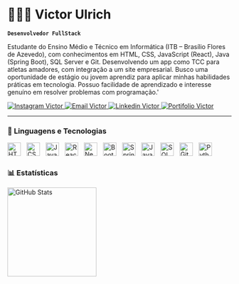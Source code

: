 
# 👩🏻‍💻 Victor Ulrich

**`Desenvolvedor FullStack`**

Estudante do Ensino Médio e Técnico em Informática (ITB –
Brasílio Flores de Azevedo), com conhecimentos em HTML, CSS,
JavaScript (React), Java (Spring Boot), SQL Server e Git.
Desenvolvendo um app como TCC para atletas amadores, com
integração a um site empresarial. Busco uma oportunidade de
estágio ou jovem aprendiz para aplicar minhas habilidades
práticas em tecnologia. Possuo facilidade de aprendizado e
interesse genuíno em resolver problemas com programação.'

<p align="left">
    <a href="https://www.instagram.com/vp.ulrich/">
        <img 
            alt="Instagram Victor" 
            title="Contato via Instagram" 
            src="https://img.shields.io/badge/@vp.ulrcih-E4405F?style=for-the-badge&logo=instagram&logoColor=white"
        />
    </a>
    <a href="mailto:victorulrich07@gmail.com">
        <img 
            alt="Email Victor" 
            title="Contato via Email" 
            src="https://img.shields.io/badge/victorulrich07@gmail.com-D14836?style=for-the-badge&logo=gmail&logoColor=white"
        />
    </a>
    <a href="https://www.linkedin.com/in/victor-silva-199077369/">
        <img 
            alt="Linkedin Victor" 
            title="Contato via Linkedin" 
            src="https://img.shields.io/badge/LinkedIn-0077B5?style=for-the-badge&logo=linkedin&logoColor=white"
        />
    </a> 
    <a href="https://github.com/Dev-Ulrich/Jornada-Ativa-Web">
        <img 
            alt="Portifolio Victor" 
            title="Meu maior trabalho" 
            src="https://img.shields.io/badge/Portifolio-000000?style=for-the-badge&logo=JornadaAtiva&logoColor=white"
        />
    </a>
</p>

---

### 🤖 Linguagens e Tecnologias

<img 
    align="left" 
    alt="HTML"
    title="HTML" 
    width="30px" 
    style="padding-right: 10px;" 
    src="https://cdn.jsdelivr.net/gh/devicons/devicon@latest/icons/html5/html5-original.svg" 
/>
<img 
    align="left" 
    alt="CSS" 
    title="CSS"
    width="30px" 
    style="padding-right: 10px;" 
    src="https://cdn.jsdelivr.net/gh/devicons/devicon@latest/icons/css3/css3-original.svg" 
/>
<img 
    align="left" 
    alt="JavaScript" 
    title="JavaScript"
    width="30px" 
    style="padding-right: 10px;" 
    src="https://cdn.jsdelivr.net/gh/devicons/devicon@latest/icons/javascript/javascript-original.svg" 
/>
<img 
    align="left" 
    alt="React"
    title="React" 
    width="30px" 
    style="padding-right: 10px;" 
    src="https://cdn.jsdelivr.net/gh/devicons/devicon@latest/icons/react/react-original.svg" 
/>
<img 
    align="left" 
    alt="Next.js" 
    title="Next.js"
    width="30px" 
    style="padding-right: 10px;" 
    src="https://cdn.jsdelivr.net/gh/devicons/devicon@latest/icons/nextjs/nextjs-original.svg" 
/>
<img 
    align="left" 
    alt="Bootstrap"
    title="Bootstrap" 
    width="30px" 
    style="padding-right: 10px;" 
    src="https://cdn.jsdelivr.net/gh/devicons/devicon@latest/icons/bootstrap/bootstrap-original.svg" 
/>
<img 
    align="left" 
    alt="SpringBoot" 
    title="SpringBoot"
    width="30px" 
    style="padding-right: 10px;" 
    src="https://cdn.jsdelivr.net/gh/devicons/devicon@latest/icons/spring/spring-original.svg"
/>
<img 
    align="left" 
    alt="Java" 
    title="Java"
    width="30px" 
    style="padding-right: 10px;" 
    src="https://cdn.jsdelivr.net/gh/devicons/devicon@latest/icons/java/java-original.svg" 
/>
<img 
    align="left" 
    alt="SQL Server" 
    title="SQL Server"
    width="30px" 
    style="padding-right: 10px;" 
    src="https://cdn.jsdelivr.net/gh/devicons/devicon@latest/icons/microsoftsqlserver/microsoftsqlserver-original.svg" 
/>
<img 
    align="left" 
    alt="Git" 
    title="Git"
    width="30px" 
    style="padding-right: 10px;" 
    src="https://cdn.jsdelivr.net/gh/devicons/devicon@latest/icons/git/git-original.svg" 
/>
<img 
    align="left" 
    alt="Python" 
    title="Python"
    width="30px" 
    style="padding-right: 10px;" 
    src="https://cdn.jsdelivr.net/gh/devicons/devicon@latest/icons/python/python-original.svg" 
/>

<br/>
<br/>

### 📊 Estatísticas

<p>
  <img 
    align="left" 
    alt="GitHub Stats" 
    height="200" 
    style="padding-right: 10px;" 
    src="https://github-readme-stats.vercel.app/api?username=Dev-Ulrich&show_icons=true&theme=tokyonight&include_all_commits=true&locale=pt-br" 
  />


</p>
